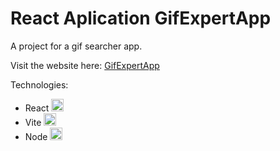 # React Aplication GifExpertApp

A project for a gif searcher app.

Visit the website here: [GifExpertApp](https://0x20a.github.io/react-gif-app/)

Technologies:
- React <img src="https://cdn.jsdelivr.net/gh/devicons/devicon/icons/react/react-original.svg" width="20" height="20"/>
- Vite <img src="https://cdn.jsdelivr.net/gh/devicons/devicon/icons/vite/vite-original.svg" width="20" height="20"/>
- Node <img src="https://cdn.jsdelivr.net/gh/devicons/devicon/icons/nodejs/nodejs-original.svg" width="20" height="20"/>

